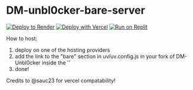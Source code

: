 # DM-unbl0cker-bare-server

[![Deploy to Render](https://render.com/images/deploy-to-render-button.svg)](https://dashboard.render.com/blueprint/new?repo=https%3A%2F%2Fgithub.com%2Fdragon731012%2Fdm-unbl0cker-bare-server)
[![Deploy with Vercel](https://binbashbanana.github.io/deploy-buttons/buttons/remade/vercel.svg)](https://vercel.com/new/clone?repositoryurl=https://github.com/dragon731012/DM-unbl0cker-bare-server)
[![Run on Replit](https://replit.com/github/dragon731012/DM-unbl0cker-bare-server)](https://replit.com/github/BinBashBanana/deploy-buttons)

How to host:

1. deploy on one of the hosting providers
2. add the link to the "bare" section in uv/uv.config.js in your fork of DM-Unbl0cker inside the ''
3. done!

Credits to @sauc23 for vercel compatability!

